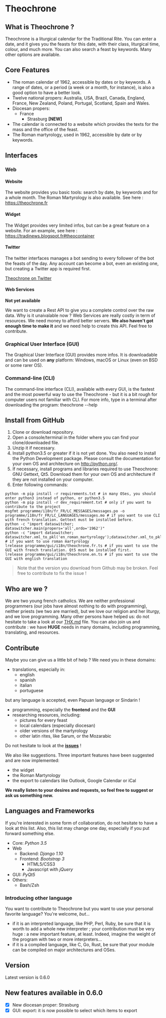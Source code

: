 # Theochrone

## What is Theochrone ?
Theochrone is a liturgical calendar for the Traditional Rite. You can enter a date, and it gives you the feasts for this date, with their class, liturgical time, colour, and much more. You can also search a feast by keywords. Many other options are available.

## Core Features
* The roman calendar of 1962, accessible by dates or by keywords. A range of dates, or a period (a week or a month, for instance), is also a good option to have a better look.
* Twelve national propers: Australia, USA, Brazil, Canada, England, France, New Zealand, Poland, Portugal, Scotland, Spain and Wales.
* Diocesan propers:
	* France
		* Strasburg **[NEW]**
* The calendar is connected to a website which provides the texts for the mass and the office of the feast.
* The Roman martyrology, used in 1962, accessible by date or by keywords.

## Interfaces
### Web
#### Website
The website provides you basic tools: search by date, by keywords and for a whole month. The Roman Martyrology is also available. See here : https://theochrone.fr
#### Widget
The Widget provides very limited infos, but can be a great feature on a website. For an example, see here : https://tradinews.blogspot.fr#theocontainer
#### Twitter
The twitter interfaces manages a bot sending to every follower of the bot the feasts of the day. Any account can become a bot, even an existing one, but creating a Twitter app is required first.

[Theochrone on Twitter](https://twitter.com/theochroneEN)
#### Web Services
**Not yet available**

We want to create a Rest API to give you a complete control over the raw data. 
Why is it unaivalable now ? Web Services are really costly in term of resources. We need money to afford better servers. **We also haven't got enough time to make it** and we need help to create this API. Feel free to contribute.
### Graphical User Interface (GUI)
The Graphical User Interface (GUI) provides more infos. It is downloadable and can be used on **any** platform: Windows, macOS or Linux (even on BSD or some rarer OS).
### Command-line (CLI)
The command-line interface (CLI), available with every GUI, is the fastest and the most powerful way to use the Theochrone - but it is a bit rough for computer users not familiar with CLI. 
For more info, type in a terminal after downloading the program:
    theochrone --help

## Install from GitHub
1. Clone or download repository.
2. Open a console/terminal in the folder where you can find your clone/downloaded file.
3. Unzip it if necessary.
4. Install python3.5 or greater if it is not yet done. You also need to install the Python Development package. Please consult the documentation for your own OS and architecture on http://python.org/.
5. If necessary, install programs and libraries required to use Theochrone: GNU Gettext, Qt5. Download them for your own OS and architecture if they are not installed on your computer.
6. Enter following commands:
```shell
python -m pip install -r requirements.txt # in many OSes, you should enter python3 instead of python, or python3.5
python -m pip install -r dev_requirement.txt # only if you want to contribute to the project
msgfmt programme/i18n/fr_FR/LC_MESSAGES/messages.po -o programme/i18n/fr_FR/LC_LANGUAGES/messages.mo # if you want to use CLI with french translation. Gettext must be installed before.
python -c "import dataswitcher; dataswitcher.main(propers='all',ordo='1962')"
python -c "import dataswitcher; dataswitcher.xml_to_pkl('en_roman_martyrology');dataswitcher.xml_to_pkl('fr_roman_martyrology')" # if you want to use roman martyrology
lrelease programme/gui/i18n/theochrone.fr.ts # if you want to use the GUI with french translation. Qt5 must be installed first.
lrelease programme/gui/i18n/theochrone.en.ts # if you want to use the GUI with english translation
```
> Note that the version you download from Github may be broken. Feel free to contribute to fix the issue !


## Who are we ?
We are two young french catholics. We are neither professional programmers (our jobs have almost nothing to do with programming), neither priests (we two are married), but we love our religion and her liturgy, and we love programming. Many other persons have helped us: do not hesitate to take a look at our [THX.md](https://github.com/paucazou/theochrone/blob/master/THX.md) file. You can also join us and contribute : we have **HUGE** needs in many domains, including programming, translating, and resources.
## Contribute
Maybe you can give us a little bit of help ? We need you in these domains:
* translations, especially in:
  * english
  * spanish
  * italian
  * portuguese

but any language is accepted, even Papuan language or Sindarin !
* programming, especially the **frontend** and the **GUI**
* researching resources, including:
  * pictures for every feast
  * local calendars (especially diocesan)
  * older versions of the martyrology
  * other latin rites, like Sarum, or the Mozarabic 

Do not hesitate to look at the **[issues](https://github.com/paucazou/theochrone/issues/)** ! 

We also like suggestions. Three important features have been suggested and are now implemented:
* the widget
* the Roman Martyrology 
* the export to calendars like Outlook, Google Calendar or iCal

**We really listen to your desires and requests, so feel free to suggest or ask us something new.**
## Languages and Frameworks
If you're interested in some form of collaboration, do not hesitate to have a look at this list. 
Also, this list may change one day, especially if you put forward something else.
* Core: *Python 3.5*
* Web
  * Backend: *Django 1.10*
  * Frontend: *Bootstrap 3*
    * HTML5/CSS3
    * Javascript with *jQuery*
* GUI: *PyQt5*
* Others:
  * Bash/Zsh
### Introducing other language
You want to contribute to Theochrone but you want to use your personal favorite language? You're welcome, *but...*
* if it is an interpreted language, like PHP, Perl, Ruby, be sure that it is worth to add a whole new interpreter ; your contribution must be very huge : a new important feature, at least. Indeed, imagine the weight of the program with two or more interpreters...
* if it is a compiled language, like C, Go, Rust, be sure that your module can be compiled on major architectures and OSes.
## Version
Latest version is 0.6.0
## New features available in 0.6.0
- [x] New diocesan proper: Strasburg
- [x] GUI: export: it is now possible to select which items to export
